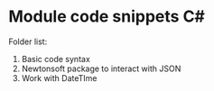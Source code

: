 # Module code snippets C#

<p>Folder list:</p>
<ol>
  <li>Basic code syntax</li>
  <li>Newtonsoft package to interact with JSON</li>
  <li>Work with DateTIme</li>
</ol>
